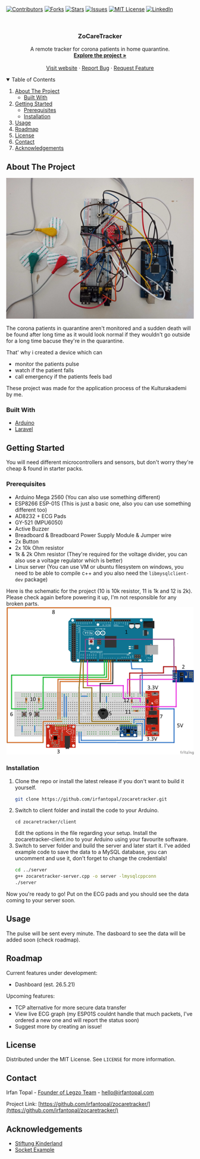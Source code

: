 [![Contributors][contributors-shield]][contributors-url]
[![Forks][forks-shield]][forks-url]
[![Stars][stars-shield]][stars-url]
[![Issues][issues-shield]][issues-url]
[![MIT License][license-shield]][license-url]
[![LinkedIn][linkedin-shield]][linkedin-url]


<br />
<p align="center">

  <h3 align="center">ZoCareTracker</h3>

  <p align="center">
    A remote tracker for corona patients in home quarantine.
    <br />
    <a href="https://github.com/irfantopal/zocaretracker"><strong>Explore the project »</strong></a>
    <br />
    <br />
    <a href="https://zocaretracker.tk">Visit website</a>
    ·
    <a href="https://github.com/irfantopal/zocaretracker/issues">Report Bug</a>
    ·
    <a href="https://github.com/irfantopal/zocaretracker/issues">Request Feature</a>
  </p>
</p>

<details open="open">
  <summary>Table of Contents</summary>
  <ol>
    <li>
      <a href="#about-the-project">About The Project</a>
      <ul>
        <li><a href="#built-with">Built With</a></li>
      </ul>
    </li>
    <li>
      <a href="#getting-started">Getting Started</a>
      <ul>
        <li><a href="#prerequisites">Prerequisites</a></li>
        <li><a href="#installation">Installation</a></li>
      </ul>
    </li>
    <li><a href="#usage">Usage</a></li>
    <li><a href="#roadmap">Roadmap</a></li>
    <li><a href="#license">License</a></li>
    <li><a href="#contact">Contact</a></li>
    <li><a href="#acknowledgements">Acknowledgements</a></li>
  </ol>
</details>

## About The Project

![ZoCareTrackerPhoto][zocaretracker-photo]

The corona patients in quarantine aren't monitored and a sudden death will be found after long time as it would look normal if they wouldn't go outside for a long time bacuse they're in the quarantine.

That' why i created a device which can
* monitor the patients pulse
* watch if the patient falls
* call emergency if the patients feels bad

These project was made for the application process of the Kulturakademi by me.

### Built With

* [Arduino](https://arduino.cc)
* [Laravel](https://laravel.com)

## Getting Started

You will need different microcontrollers and sensors, but don't worry they're cheap & found in starter packs. 

### Prerequisites

* Arduino Mega 2560 (You can also use something different)
* ESP8266 ESP-01S (This is just a basic one, also you can use something different too)
* AD8232 + ECG Pads
* GY-521 (MPU6050)
* Active Buzzer
* Breadboard & Breadboard Power Supply Module & Jumper wire
* 2x Button
* 2x 10k Ohm resistor
* 1k & 2k Ohm resistor (They're required for the voltage divider, you can also use a voltage regulator which is better)
* Linux server (You can use VM or ubuntu filesystem on windows, you need to be able to compile c++ and you also need the `libmysqlclient-dev` package)

Here is the schematic for the project (10 is 10k resistor, 11 is 1k and 12 is 2k). Please check again before powering it up, I'm not responsible for any broken parts.
![ZoCareTrackerSchematic][zocaretracker-schematic]

### Installation

1. Clone the repo or install the latest release if you don't want to build it yourself.
   ```sh
   git clone https://github.com/irfantopal/zocaretracker.git
   ```
4. Switch to client folder and install the code to your Arduino.
   ```ssh
   cd zocaretracker/client
   ```
   Edit the options in the file regarding your setup.
   Install the zocaretracker-client.ino to your Arduino using your favourite software.
3. Switch to server folder and build the server and later start it.
   I've added example code to save the data to a MySQL database, you can uncomment and use it, don't forget to change the credentials!
   ```sh
   cd ../server
   g++ zocaretracker-server.cpp -o server -lmysqlcppconn
   ./server
   ```
Now you're ready to go! Put on the ECG pads and you should see the data coming to your server soon.

## Usage

The pulse will be sent every minute. The dasboard to see the data will be added soon (check roadmap).

## Roadmap

Current features under development:
* Dashboard (est. 26.5.21)

Upcoming features:
* TCP alternative for more secure data transfer
* View live ECG graph (my ESP01S couldnt handle that much packets, I've ordered a new one and will report the status soon)
* Suggest more by creating an issue!

<!-- LICENSE -->
## License

Distributed under the MIT License. See `LICENSE` for more information.

## Contact

Irfan Topal - [Founder of Legzo Team](https://legzo.irfantopal.com) - hello@irfantopal.com

Project Link: [https://github.com/irfantopal/zocaretracker/](https://github.com/irfantopal/zocaretracker/)


## Acknowledgements
* [Stiftung Kinderland](https://www.stiftung-kinderland.de/)
* [Socket Example](http://matrixsust.blogspot.com/)

[contributors-shield]: https://img.shields.io/github/contributors/irfantopal/zocaretracker.svg?style=for-the-badge
[contributors-url]: https://github.com/irfantopal/zocaretracker/graphs/contributors
[forks-shield]: https://img.shields.io/github/forks/irfantopal/zocaretracker.svg?style=for-the-badge
[forks-url]: https://github.com/irfantopal/zocaretracker/network/members
[stars-shield]: https://img.shields.io/github/stars/irfantopal/zocaretracker.svg?style=for-the-badge
[stars-url]: https://github.com/irfantopal/zocaretracker/stargazers
[issues-shield]: https://img.shields.io/github/issues/irfantopal/zocaretracker.svg?style=for-the-badge
[issues-url]: https://github.com/irfantopal/zocaretracker/issues
[license-shield]: https://img.shields.io/github/license/irfantopal/zocaretracker.svg?style=for-the-badge
[license-url]: https://github.com/irfantopal/zocaretracker/blob/main/LICENSE
[linkedin-shield]: https://img.shields.io/badge/-LinkedIn-black.svg?style=for-the-badge&logo=linkedin&colorB=555
[linkedin-url]: https://linkedin.com/in/irfantopal
[zocaretracker-photo]: images/photo-1.jpg
[zocaretracker-schematic]: images/photo-2.png
